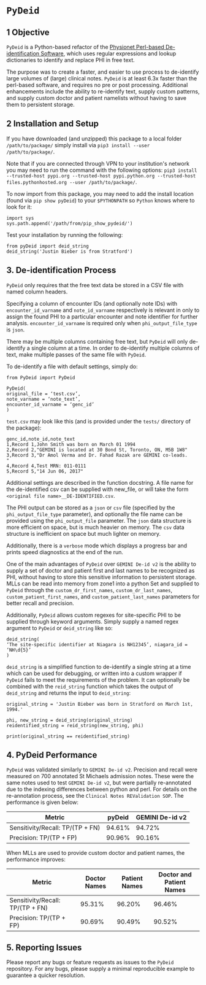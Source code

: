 # `PyDeid`

## 1 Objective

`PyDeid` is a Python-based refactor of the [Physionet Perl-based De-identification Software](https://physionet.org/content/deid/1.1/), which uses regular expressions and lookup dictionaries to identify and replace PHI in free text.

The purpose was to create a faster, and easier to use process to de-identify large volumes of (large) clinical notes. `PyDeid` is at least 6.3x faster than the perl-based software, and requires no pre or post processing. Additional enhancements include the ability to re-identify text, supply custom patterns, and supply custom doctor and patient namelists without having to save them to persistent storage.

## 2 Installation and Setup

If you have downloaded (and unzipped) this package to a local folder `/path/to/package/` simply install via `pip3 install --user /path/to/package/`. 

Note that if you are connected through VPN to your institution's network you may need to run the command with the following options: `pip3 install --trusted-host pypi.org --trusted-host pypi.python.org --trusted-host files.pythonhosted.org --user /path/to/package/`.

To now import from this package, you may need to add the install location (found via `pip show pyDeid`) to your `$PYTHONPATH` so `Python` knows where to look for it:

```
import sys
sys.path.append('/path/from/pip_show_pydeid/')
```

Test your installation by running the following:

```
from pyDeid import deid_string
deid_string('Justin Bieber is from Stratford')
```

## 3. De-identification Process

`PyDeid` only requires that the free text data be stored in a CSV file with named column headers. 

Specifying a column of encounter IDs (and optionally note IDs) with `encounter_id_varname` and `note_id_varname` respectively is relevant in only to assign the found PHI to a particular encounter and note identifier for further analysis. `encounter_id_varname` is required only when `phi_output_file_type` is `json`.

There may be multiple columns containing free text, but `PyDeid` will only de-identify a single column at a time. In order to de-identify multiple columns of text, make multiple passes of the same file with `PyDeid`.

To de-identify a file with default settings, simply do:

```
from PyDeid import PyDeid

PyDeid(
original_file = ‘test.csv’, 
note_varname = ‘note_text’, 
encounter_id_varname = ‘genc_id’
)
```

`test.csv` may look like this (and is provided under the `tests/` directory of the package):

```
genc_id,note_id,note_text
1,Record 1,John Smith was born on March 01 1994
2,Record 2,"GEMINI is located at 30 Bond St, Toronto, ON, M5B 1W8"
3,Record 3,"Dr Amol Verma and Dr. Fahad Razak are GEMINI co-leads.
"
4,Record 4,Test MRN: 011-0111
5,Record 5,"14 Jun 06, 2017"
```

Additional settings are described in the function docstring. A file name for the de-identified csv can be supplied with new_file, or will take the form `<original file name>__DE-IDENTIFIED.csv`.

The PHI output can be stored as a `json` or `csv` file (specified by the `phi_output_file_type` parameter), and optionally the file name can be provided using the `phi_output_file` parameter. The `json` data structure is more efficient on space, but is much heavier on memory. The `csv` data structure is inefficient on space but much lighter on memory.

Additionally, there is a `verbose` mode which displays a progress bar and prints speed diagnostics at the end of the run.

One of the main advantages of `PyDeid` over `GEMINI De-id v2` is the ability to supply a set of doctor and patient first and last names to be recognized as PHI, without having to store this sensitive information to persistent storage. MLLs can be read into memory from zone1 into a python Set and supplied to `PyDeid` through the `custom_dr_first_names`, `custom_dr_last_names`, `custom_patient_first_names`, and `custom_patient_last_names` parameters for better recall and precision.

Additionally, `PyDeid` allows custom regexes for site-specific PHI to be supplied through keyword arguments. Simply supply a named regex argument to `PyDeid` or `deid_string` like so:

```
deid_string(
‘The site-specific identifier at Niagara is NH12345’, niagara_id = ‘NH\d{5}’
)
```

`deid_string` is a simplified function to de-identify a single string at a time which can be used for debugging, or written into a custom wrapper if `PyDeid` fails to meet the requirements of the problem. It can optionally be combined with the `reid_string` function which takes the output of `deid_string` and returns the input to `deid_string`:

```
original_string = 'Justin Bieber was born in Stratford on March 1st, 1994.'

phi, new_string = deid_string(original_string)
reidentified_string = reid_string(new_string, phi)

print(original_string == reidentified_string)
```

## 4. PyDeid Performance

`PyDeid` was validated similarly to `GEMINI De-id v2`. Precision and recall were measured on 700 annotated St Michaels admission notes. These were the same notes used to test `GEMINI De-id v2`, but were partially re-annotated due to the indexing differences between python and perl. For details on the re-annotation process, see the `Clinical Notes REValidation SOP`. The performance is given below:

| **Metric**                         | **pyDeid** | **GEMINI De-id v2** |
| ---------------------------------- | ---------- | ------------------- |
| Sensitivity/Recall: TP/(TP + FN) | 94.61%     | 94.72%              |
| Precision: TP/(TP + FP)          | 90.96%     | 90.16%              |

When MLLs are used to provide custom doctor and patient names, the performance improves:

| **Metric**                         | **Doctor Names** | **Patient Names** | **Doctor and Patient Names** |
| ---------------------------------- | ---------------- | ----------------- | ---------------------------- |
| Sensitivity/Recall: TP/(TP + FN) | 95.31%           | 96.20%            | 96.46%                       |
| Precision: TP/(TP + FP)          | 90.69%           | 90.49%            | 90.52%                       |

## 5. Reporting Issues

Please report any bugs or feature requests as issues to the `PyDeid` repository. For any bugs, please supply a minimal reproducible example to guarantee a quicker resolution.